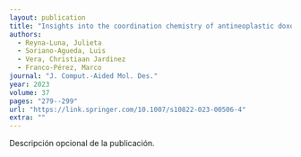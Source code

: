 ```yaml
---
layout: publication
title: "Insights into the coordination chemistry of antineoplastic doxorubicin with 3d-transition metal ions Zn2+, Cu2+, and VO2+: a study using well-calibrated thermodynamic cycles and chemical interaction quantum chemistry models"
authors:
  - Reyna-Luna, Julieta
  - Soriano-Agueda, Luis
  - Vera, Christiaan Jardinez
  - Franco-Pérez, Marco
journal: "J. Comput.-Aided Mol. Des."
year: 2023
volume: 37
pages: "279--299"
url: "https://link.springer.com/10.1007/s10822-023-00506-4"
extra: ""
---
```


Descripción opcional de la publicación.
